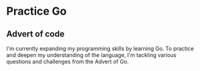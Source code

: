 # Practice Go
## Advert of code
I'm currently expanding my programming skills by learning Go. To practice and deepen my understanding of the language, I'm tackling various questions and challenges from the Advert of Go.
